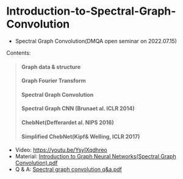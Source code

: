 # Introduction-to-Spectral-Graph-Convolution


- Spectral Graph Convolution(DMQA open seminar on 2022.07.15)

Contents:<br/>
>#### Graph data & structure<br/>
>#### Graph Fourier Transform<br/> 
>#### Spectral Graph Convolution<br/> 
>#### Spectral Graph CNN (Brunaet al. ICLR 2014)<br/> 
>#### ChebNet(Defferardet al. NIPS 2016)<br/> 
>#### Simplified ChebNet(Kipf& Welling, ICLR 2017)<br/> 


- Video: https://youtu.be/YsyIXqdhreo<br/>
- Material: [Introduction to Graph Neural Networks(Spectral Graph Convolution).pdf](https://github.com/Sangmann/Introduction-to-Spectral-Graph-Convolution/files/9299584/Introduction.to.Graph.Neural.Networks.Spectral.Graph.Convolution.pdf)<br/>
- Q & A: [Spectral graph convolution q&a.pdf](https://github.com/Sangmann/Introduction-to-Spectral-Graph-Convolution/files/9299599/Spectral.graph.convolution.q.a.pdf)
